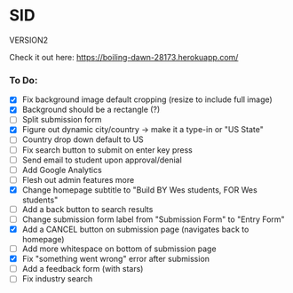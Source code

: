 # SID
VERSION2


Check it out here: https://boiling-dawn-28173.herokuapp.com/


### To Do:
- [x] Fix background image default cropping (resize to include full image)
- [x] Background should be a rectangle (?)
- [ ] Split submission form
- [x] Figure out dynamic city/country -> make it a type-in or "US State"
- [ ] Country drop down default to US
- [ ] Fix search button to submit on enter key press
- [ ] Send email to student upon approval/denial
- [ ] Add Google Analytics
- [ ] Flesh out admin features more
- [x] Change homepage subtitle to "Build BY Wes students, FOR Wes students"
- [ ] Add a back button to search results
- [ ] Change submission form label from "Submission Form" to "Entry Form"
- [x] Add a CANCEL button on submission page (navigates back to homepage)
- [ ] Add more whitespace on bottom of submission page
- [x] Fix "something went wrong" error after submission
- [ ] Add a feedback form (with stars) 
- [ ] Fix industry search
